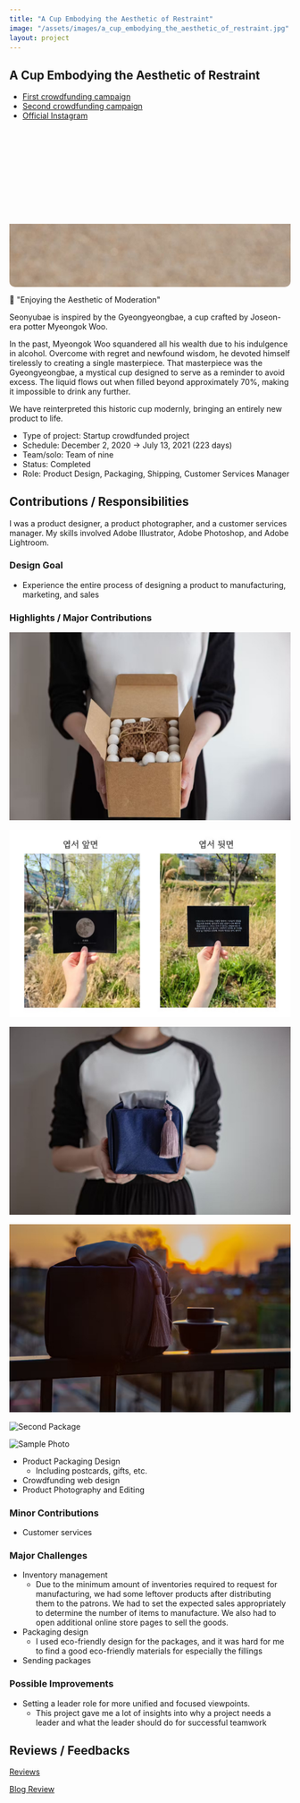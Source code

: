 ```yaml
---
title: "A Cup Embodying the Aesthetic of Restraint"
image: "/assets/images/a_cup_embodying_the_aesthetic_of_restraint.jpg"
layout: project
---
```


## A Cup Embodying the Aesthetic of Restraint

* [First crowdfunding campaign](https://tumblbug.com/sasarom)
* [Second crowdfunding campaign](https://tumblbug.com/sasarom_2)
* [Official Instagram](https://www.instagram.com/sasarom.official)

<div class="slideshow-container">
  <div class="slides-wrapper">
    <div class="slide"><img src="/assets/images/a_cup_embodying_the_aesthetic_of_restraint.jpg" alt="First Crowdfunding Campaign"></div>
    <div class="slide"><img src="/assets/images/a_cup_embodying_the_aesthetic_of_restraint_second.jpg" alt="Second Crowdfunding Campaign"></div>
    <div class="slide"><img src="/assets/images/a_cup_embodying_the_aesthetic_of_restraint_first_poster.jpg" alt="First Poster"></div>
    <div class="slide"><img src="/assets/images/a_cup_embodying_the_aesthetic_of_restraint_gift_0.jpg" alt="Gift 0"></div>
    <div class="slide"><img src="/assets/images/a_cup_embodying_the_aesthetic_of_restraint_gift_1.jpg" alt="Gift 1"></div>
    <div class="slide"><img src="/assets/images/a_cup_embodying_the_aesthetic_of_restraint_manufacturing_0.jpg" alt="Manufacturing"></div>
    <div class="slide"><img src="/assets/images/a_cup_embodying_the_aesthetic_of_restraint_package.jpg" alt="Package"></div>
    <div class="slide"><img src="/assets/images/a_cup_embodying_the_aesthetic_of_restraint_postcard.jpg" alt="Postcard"></div>
    <div class="slide"><img src="/assets/images/a_cup_embodying_the_aesthetic_of_restraint_product_0.jpg" alt="Product 0"></div>
    <div class="slide"><img src="/assets/images/a_cup_embodying_the_aesthetic_of_restraint_product_1.jpg" alt="Product 1"></div>
    <div class="slide"><img src="/assets/images/a_cup_embodying_the_aesthetic_of_restraint_product_2.jpg" alt="Product 2"></div>
    <div class="slide"><img src="/assets/images/a_cup_embodying_the_aesthetic_of_restraint_sample_0.jpg" alt="Sample 0"></div>
    <div class="slide"><img src="/assets/images/a_cup_embodying_the_aesthetic_of_restraint_sample_1.jpg" alt="Sample 1"></div>
    <div class="slide"><img src="/assets/images/a_cup_embodying_the_aesthetic_of_restraint_sample_2.jpg" alt="Sample 2"></div>
    <div class="slide"><img src="/assets/images/a_cup_embodying_the_aesthetic_of_restraint_sample_3.jpg" alt="Sample 3"></div>
    <div class="slide"><img src="/assets/images/a_cup_embodying_the_aesthetic_of_restraint_sample_4.jpg" alt="Sample 4"></div>
    <div class="slide"><img src="/assets/images/a_cup_embodying_the_aesthetic_of_restraint_sample_5.jpg" alt="Sample 5"></div>
    <div class="slide"><img src="/assets/images/a_cup_embodying_the_aesthetic_of_restraint_sample_6.jpg" alt="Sample 6"></div>
    <div class="slide"><img src="/assets/images/a_cup_embodying_the_aesthetic_of_restraint_sample_7.jpg" alt="Sample 7"></div>
    <div class="slide"><img src="/assets/images/a_cup_embodying_the_aesthetic_of_restraint_sample_8.jpg" alt="Sample 8"></div>
    <div class="slide"><img src="/assets/images/a_cup_embodying_the_aesthetic_of_restraint_sample_9.jpg" alt="Sample 9"></div>
    <div class="slide"><img src="/assets/images/a_cup_embodying_the_aesthetic_of_restraint_sample_10.jpg" alt="Sample 10"></div>
    <div class="slide"><img src="/assets/images/a_cup_embodying_the_aesthetic_of_restraint_sample_11.jpg" alt="Sample 11"></div>
    <div class="slide"><img src="/assets/images/a_cup_embodying_the_aesthetic_of_restraint_sample_12.jpg" alt="Sample 12"></div>
    <div class="slide"><img src="/assets/images/a_cup_embodying_the_aesthetic_of_restraint_sample_1.jpg" alt="Sample 0"></div>
    <div class="slide"><img src="/assets/images/a_cup_embodying_the_aesthetic_of_restraint_sample_1.jpg" alt="Sample 0"></div>
    <div class="slide"><img src="/assets/images/a_cup_embodying_the_aesthetic_of_restraint_sample_1.jpg" alt="Sample 0"></div>
    <div class="slide"><img src="/assets/images/a_cup_embodying_the_aesthetic_of_restraint_sample_1.jpg" alt="Sample 0"></div>
    <div class="slide"><img src="/assets/images/a_cup_embodying_the_aesthetic_of_restraint_sample_1.jpg" alt="Sample 0"></div>
    <div class="slide"><img src="/assets/images/a_cup_embodying_the_aesthetic_of_restraint_sample_1.jpg" alt="Sample 0"></div>
  </div>
</div>

<style>
  .slideshow-container {
    max-width: 600px;
    position: relative;
    margin: auto;
    overflow: hidden;
    border-radius: 10px;
    aspect-ratio: 16 / 9; /* Maintain a proper aspect ratio */
  }

  .slides-wrapper {
    display: flex;
    transition: transform 1s ease-in-out;
  }

  .slide {
    min-width: 100%;
    flex-shrink: 0;
    display: flex;
    justify-content: center;
    align-items: center;
  }

  .slide img {
    max-width: 100%;
    max-height: 100%;
    object-fit: contain; /* Ensures the image fits properly */
  }
</style>

<script>
  let slideIndex = 0;
  function showSlides() {
    let slidesWrapper = document.querySelector(".slides-wrapper");
    let totalSlides = document.querySelectorAll(".slide").length;

    slideIndex++;
    if (slideIndex >= totalSlides) {
      slideIndex = 0;
    }

    slidesWrapper.style.transform = `translateX(${-slideIndex * 100}%)`;
    setTimeout(showSlides, 3000); // Change image every 3 seconds
  }

  document.addEventListener("DOMContentLoaded", showSlides);
</script>

🍶 "Enjoying the Aesthetic of Moderation"

Seonyubae is inspired by the Gyeongyeongbae, a cup crafted by Joseon-era potter Myeongok Woo.

In the past, Myeongok Woo squandered all his wealth due to his indulgence in alcohol. Overcome with regret and newfound wisdom, he devoted himself tirelessly to creating a single masterpiece. That masterpiece was the Gyeongyeongbae, a mystical cup designed to serve as a reminder to avoid excess. The liquid flows out when filled beyond approximately 70%, making it impossible to drink any further.

We have reinterpreted this historic cup modernly, bringing an entirely new product to life.

* Type of project: Startup crowdfunded project
* Schedule: December 2, 2020 &rarr; July 13, 2021 (223 days)
* Team/solo: Team of nine
* Status: Completed
* Role: Product Design, Packaging, Shipping, Customer Services Manager

## Contributions / Responsibilities

I was a product designer, a product photographer, and a customer services manager. My skills involved Adobe Illustrator, Adobe Photoshop, and Adobe Lightroom.

### Design Goal

* Experience the entire process of designing a product to manufacturing, marketing, and sales

### Highlights / Major Contributions

![First Package](/assets/images/a_cup_embodying_the_aesthetic_of_restraint_package.jpg)

![Postcard](/assets/images/a_cup_embodying_the_aesthetic_of_restraint_postcard.jpg)

![Gift 0"](/assets/images/a_cup_embodying_the_aesthetic_of_restraint_gift_0.jpg)

![Gift 1](/assets/images/a_cup_embodying_the_aesthetic_of_restraint_gift_1.jpg)

![Second Package](https://tumblbug-psi.imgix.net/7ad81f8e5d8c79ed9534d70ee460540cab01def4/dd35e700948a5ad2c8f883b59a45cba6d6a6a9ee/075a677596821730af1393def330f507176a884d/62aaac47-47e8-429d-8c66-0836bd0f5505.png?ixlib=rb-1.1.0&w=1240&auto=format%2C%20compress&lossless=true&ch=save-data&s=58bf91c3d6667f3f9e5ecb3d266b0bc1)

![Sample Photo](https://tumblbug-psi.imgix.net/7ad81f8e5d8c79ed9534d70ee460540cab01def4/dd35e700948a5ad2c8f883b59a45cba6d6a6a9ee/075a677596821730af1393def330f507176a884d/84eda160-ed92-4d3f-94de-7bdfebd222e5.jpg?ixlib=rb-1.1.0&w=1240&auto=format%2C%20compress&lossless=true&ch=save-data&s=648eb50ab61d872a4988384f6a94e3c3)

* Product Packaging Design
  * Including postcards, gifts, etc.
* Crowdfunding web design
* Product Photography and Editing

### Minor Contributions

* Customer services

### Major Challenges

* Inventory management
  * Due to the minimum amount of inventories required to request for manufacturing, we had some leftover products after distributing them to the patrons. We had to set the expected sales appropriately to determine the number of items to manufacture. We also had to open additional online store pages to sell the goods.
* Packaging design
  * I used eco-friendly design for the packages, and it was hard for me to find a good eco-friendly materials for especially the fillings
* Sending packages

### Possible Improvements

* Setting a leader role for more unified and focused viewpoints.
  * This project gave me a lot of insights into why a project needs a leader and what the leader should do for successful teamwork

## Reviews / Feedbacks

[Reviews](a_cup_embodying_the_aesthetic_of_restraint_reviews.jpg)

[Blog Review](https://blog.naver.com/designpress2016/222346699284)